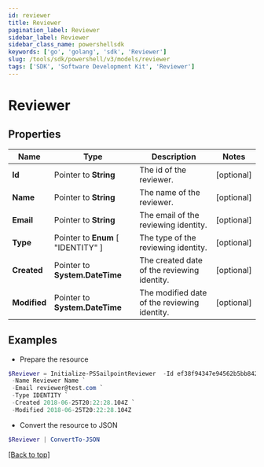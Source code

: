 ```yaml
---
id: reviewer
title: Reviewer
pagination_label: Reviewer
sidebar_label: Reviewer
sidebar_class_name: powershellsdk
keywords: ['go', 'golang', 'sdk', 'Reviewer'] 
slug: /tools/sdk/powershell/v3/models/reviewer
tags: ['SDK', 'Software Development Kit', 'Reviewer']
---
```



# Reviewer

## Properties

Name | Type | Description | Notes
------------ | ------------- | ------------- | -------------
**Id** |  Pointer to **String** | The id of the reviewer. | [optional] 
**Name** |  Pointer to **String** | The name of the reviewer. | [optional] 
**Email** |  Pointer to **String** | The email of the reviewing identity. | [optional] 
**Type** |  Pointer to  **Enum** [  "IDENTITY" ] | The type of the reviewing identity. | [optional] 
**Created** |  Pointer to **System.DateTime** | The created date of the reviewing identity. | [optional] 
**Modified** |  Pointer to **System.DateTime** | The modified date of the reviewing identity. | [optional] 

## Examples

- Prepare the resource
```powershell
$Reviewer = Initialize-PSSailpointReviewer  -Id ef38f94347e94562b5bb8424a56397d8 `
 -Name Reviewer Name `
 -Email reviewer@test.com `
 -Type IDENTITY `
 -Created 2018-06-25T20:22:28.104Z `
 -Modified 2018-06-25T20:22:28.104Z
```

- Convert the resource to JSON
```powershell
$Reviewer | ConvertTo-JSON
```


[[Back to top]](#) 

